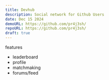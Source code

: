 ```yaml
---
title: Devhub
description: Social network for Github Users
date: Dec 15 2024
demoURL: https://github.com/pr4j3sh/
repoURL: https://github.com/pr4j3sh/
draft: true
---
```


features

- leaderboard
- profile
- matchmaking
- forums/feed

